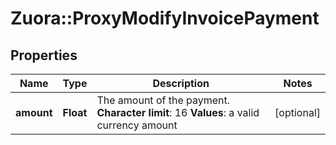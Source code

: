 # Zuora::ProxyModifyInvoicePayment

## Properties
Name | Type | Description | Notes
------------ | ------------- | ------------- | -------------
**amount** | **Float** |  The amount of the payment. **Character limit**: 16 **Values**: a valid currency amount  | [optional] 


